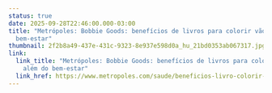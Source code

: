 ```yaml
---
status: true
date: 2025-09-28T22:46:00.000-03:00
title: "Metrópoles: Bobbie Goods: benefícios de livros para colorir vão além do
  bem-estar"
thumbnail: 2f2b8a49-437e-431c-9323-8e937e598d0a_hu_21bd0353ab067317.jpg
link:
  link_title: "Metrópoles: Bobbie Goods: benefícios de livros para colorir vão
    além do bem-estar"
  link_href: https://www.metropoles.com/saude/beneficios-livro-colorir-bobbie-goods
---
```


